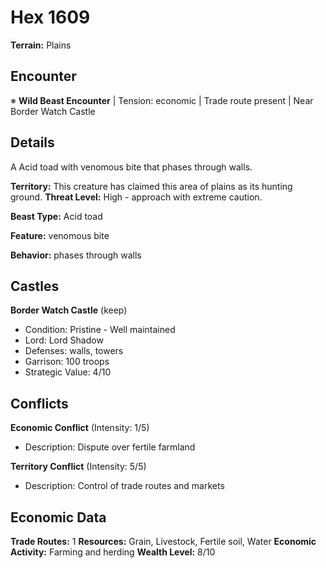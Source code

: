 # Hex 1609

**Terrain:** Plains

## Encounter
※ **Wild Beast Encounter** | Tension: economic | Trade route present | Near Border Watch Castle

## Details
A Acid toad with venomous bite that phases through walls.

**Territory:** This creature has claimed this area of plains as its hunting ground.
**Threat Level:** High - approach with extreme caution.

**Beast Type:** Acid toad

**Feature:** venomous bite

**Behavior:** phases through walls

## Castles
**Border Watch Castle** (keep)
- Condition: Pristine - Well maintained
- Lord: Lord Shadow
- Defenses: walls, towers
- Garrison: 100 troops
- Strategic Value: 4/10

## Conflicts
**Economic Conflict** (Intensity: 1/5)
- Description: Dispute over fertile farmland

**Territory Conflict** (Intensity: 5/5)
- Description: Control of trade routes and markets

## Economic Data
**Trade Routes:** 1
**Resources:** Grain, Livestock, Fertile soil, Water
**Economic Activity:** Farming and herding
**Wealth Level:** 8/10
